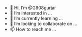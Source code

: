 - 👋 Hi, I’m @G908gurjar
- 👀 I’m interested in ...
- 🌱 I’m currently learning ...
- 💞️ I’m looking to collaborate on ...
- 📫 How to reach me ...

<!---
G908gurjar/G908gurjar is a ✨ special ✨ repository because its `README.md` (this file) appears on your GitHub profile.
You can click the Preview link to take a look at your changes.
--->
